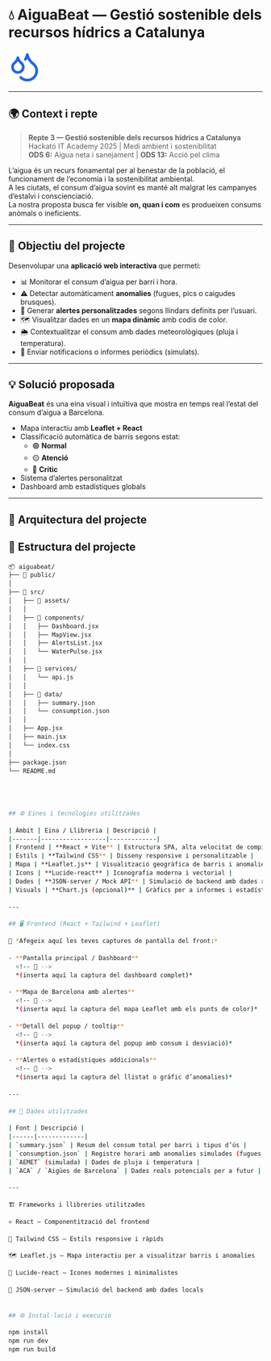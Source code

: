 # 💧 AiguaBeat — Gestió sostenible dels recursos hídrics a Catalunya

![Logo del projecte](./src/assets/logo.png)

---

## 🌍 Context i repte

> **Repte 3 — Gestió sostenible dels recursos hídrics a Catalunya**  
> Hackató IT Academy 2025 | Medi ambient i sostenibilitat  
> **ODS 6:** Aigua neta i sanejament | **ODS 13:** Acció pel clima

L’aigua és un recurs fonamental per al benestar de la població, el funcionament de l’economia i la sostenibilitat ambiental.  
A les ciutats, el consum d’aigua sovint es manté alt malgrat les campanyes d’estalvi i conscienciació.  
La nostra proposta busca fer visible **on, quan i com** es produeixen consums anòmals o ineficients.

---

## 🚀 Objectiu del projecte

Desenvolupar una **aplicació web interactiva** que permeti:

- 📊 Monitorar el consum d’aigua per barri i hora.
- ⚠️ Detectar automàticament **anomalies** (fugues, pics o caigudes brusques).
- 💬 Generar **alertes personalitzades** segons llindars definits per l’usuari.
- 🗺️ Visualitzar dades en un **mapa dinàmic** amb codis de color.
- 🌦️ Contextualitzar el consum amb dades meteorològiques (pluja i temperatura).
- 📧 Enviar notificacions o informes periòdics (simulats).

---

## 💡 Solució proposada

**AiguaBeat** és una eina visual i intuïtiva que mostra en temps real l’estat del consum d’aigua a Barcelona.

- Mapa interactiu amb **Leaflet + React**
- Classificació automàtica de barris segons estat:
  - 🟢 **Normal**
  - 🟡 **Atenció**
  - 🔴 **Crític**
- Sistema d’alertes personalitzat
- Dashboard amb estadístiques globals

---

## 🧭 Arquitectura del projecte


## 📁 Estructura del projecte

```bash
📦 aiguabeat/
├── 📁 public/                     
│
├── 📁 src/                        
│   ├── 📁 assets/                             
│   │
│   ├── 📁 components/             
│   │   ├── Dashboard.jsx         
│   │   ├── MapView.jsx           
│   │   ├── AlertsList.jsx         
│   │   └── WaterPulse.jsx         
│   │
│   ├── 📁 services/               
│   │   └── api.js                
│   │
│   ├── 📁 data/                   
│   │   ├── summary.json           
│   │   └── consumption.json       
│   │
│   ├── App.jsx                    
│   ├── main.jsx                   
│   └── index.css                  
│
├── package.json                  
└── README.md                     




## ⚙️ Eines i tecnologies utilitzades

| Àmbit | Eina / Llibreria | Descripció |
|-------|------------------|-------------|
| Frontend | **React + Vite** | Estructura SPA, alta velocitat de compilació |
| Estils | **Tailwind CSS** | Disseny responsive i personalitzable |
| Mapa | **Leaflet.js** | Visualització geogràfica de barris i anomalies |
| Icons | **Lucide-react** | Iconografia moderna i vectorial |
| Dades | **JSON-server / Mock API** | Simulació de backend amb dades reals o falses |
| Visuals | **Chart.js (opcional)** | Gràfics per a informes i estadístiques |

---

## 🖥️ Frontend (React + Tailwind + Leaflet)

📸 *Afegeix aquí les teves captures de pantalla del front:*

- **Pantalla principal / Dashboard**
  <!-- 📸 -->  
  *(inserta aquí la captura del dashboard complet)*

- **Mapa de Barcelona amb alertes**
  <!-- 📸 -->  
  *(inserta aquí la captura del mapa Leaflet amb els punts de color)*

- **Detall del popup / tooltip**
  <!-- 📸 -->  
  *(inserta aquí la captura del popup amb consum i desviació)*

- **Alertes o estadístiques addicionals**
  <!-- 📸 -->  
  *(inserta aquí la captura del llistat o gràfic d’anomalies)*

---

## 🧮 Dades utilitzades

| Font | Descripció |
|------|-------------|
| `summary.json` | Resum del consum total per barri i tipus d’ús |
| `consumption.json` | Registre horari amb anomalies simulades (fugues, pics, etc.) |
| `AEMET` (simulada) | Dades de pluja i temperatura |
| `ACA` / `Aigües de Barcelona` | Dades reals potencials per a futur |

---

🏗️ Frameworks i llibreries utilitzades

⚛️ React — Componentització del frontend

💨 Tailwind CSS — Estils responsive i ràpids

🗺️ Leaflet.js — Mapa interactiu per a visualitzar barris i anomalies

🧩 Lucide-react — Icones modernes i minimalistes

💾 JSON-server — Simulació del backend amb dades locals


## ⚙️ Instal·lació i execució

npm install
npm run dev
npm run build
